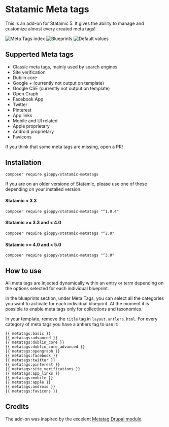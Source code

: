 # Statamic Meta tags

This is an add-on for Statamic 5. It gives the ability to manage and customize almost every created meta tags!

![Meta Tags index](https://web.giovannibuffa.it/github/statamic_metatags_4_01.png)
![Blueprints](https://web.giovannibuffa.it/github/statamic_metatags_4_02.png)
![Default values](https://web.giovannibuffa.it/github/statamic_metatags_4_03.png)

## Supperted Meta tags

- Classic meta tags, mainly used by search engines
- Site verification
- Dublin core
- Google + (currently not output on template)
- Google CSE (currently not output on template)
- Open Graph
- Facebook App
- Twitter
- Pinterest
- App links
- Mobile and UI related
- Apple proprietary
- Android proprietary
- Favicons

If you think that some meta tags are missing, open a PR!

## Installation

```composer require gioppy/statamic-metatags```

If you are on an older versione of Statamic, please use one of these depending on your installed version.

#### Statamic < 3.3

```composer require gioppy/statamic-metatags "^1.0.4"```

#### Statamic >= 3.3 and < 4.0

```composer require gioppy/statamic-metatags "^2.0"```

#### Statamic >= 4.0 and < 5.0

```composer require gioppy/statamic-metatags "^3.0"```

## How to use

All meta tags are injected dynamically within an entry or term depending on the options selected for each individual blueprint.

In the blueprints section, under Meta Tags, you can select all the categories you want to activate for each individual blueprint. At the moment it is possible to enable meta tags only for collections and taxonomies.

In your template, remove the `title` tag in `layout.antlers.html`. For every category of meta tags you have a antlers tag to use it:

`{{ metatags:basic }}`  
`{{ metatags:advanced }}`  
`{{ metatags:dublin_core }}`  
`{{ metatags:dublin_core_advanced }}`  
`{{ metatags:opengraph }}`  
`{{ metatags:facebook }}`  
`{{ metatags:twitter }}`  
`{{ metatags:pinterest }}`  
`{{ metatags:site_verifications }}`  
`{{ metatags:app_links }}`  
`{{ metatags:mobile }}`  
`{{ metatags:apple }}`  
`{{ metatags:android }}`  
`{{ metatags:favicons }}`  

## Credits

The add-on was inspired by the excelent [Metatag Drupal module](https://www.drupal.org/project/metatag).
